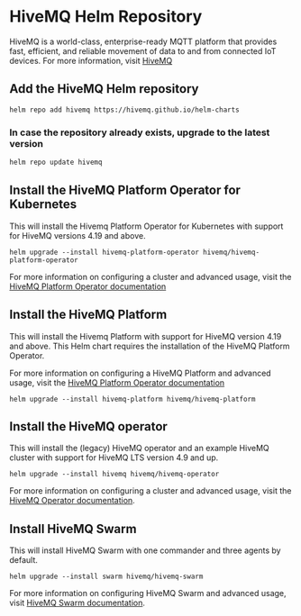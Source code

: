 # HiveMQ Helm Repository

HiveMQ is a world-class, enterprise-ready MQTT platform that provides fast, efficient, and reliable movement of data to and from connected IoT devices. For more information, visit [HiveMQ](https://www.hivemq.com)

## Add the HiveMQ Helm repository

```
helm repo add hivemq https://hivemq.github.io/helm-charts
```

### In case the repository already exists, upgrade to the latest version

```bash
helm repo update hivemq
```

## Install the HiveMQ Platform Operator for Kubernetes

This will install the Hivemq Platform Operator for Kubernetes with support for HiveMQ versions 4.19 and above.

```
helm upgrade --install hivemq-platform-operator hivemq/hivemq-platform-operator
```

For more information on configuring a cluster and advanced usage, visit
the [HiveMQ Platform Operator documentation](https://docs.hivemq.com/operator/latest/kubernetes-operator/platform-operator-for-k8s)

## Install the HiveMQ Platform

This will install the Hivemq Platform with support for HiveMQ version 4.19 and above. This Helm chart requires the installation of the HiveMQ Platform Operator.

For more information on configuring a HiveMQ Platform and advanced usage, visit
the [HiveMQ Platform Operator documentation](https://docs.hivemq.com/operator/latest/kubernetes-operator/platform-operator-for-k8s)

```
helm upgrade --install hivemq-platform hivemq/hivemq-platform
```

## Install the HiveMQ operator

This will install the (legacy) HiveMQ operator and an example HiveMQ cluster with support for HiveMQ LTS version 4.9 and up.

```
helm upgrade --install hivemq hivemq/hivemq-operator
```

For more information on configuring a cluster and advanced usage, visit
the [HiveMQ Operator documentation](https://docs.hivemq.com/operator/latest/kubernetes-operator/hivemq-kubernetes-operator). 

## Install HiveMQ Swarm

This will install HiveMQ Swarm with one commander and three agents by default.

```
helm upgrade --install swarm hivemq/hivemq-swarm
```

For more information on configuring HiveMQ Swarm and advanced usage,
visit [HiveMQ Swarm documentation](https://docs.hivemq.com/swarm/).
